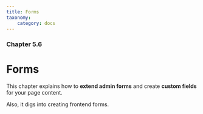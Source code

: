 ```yaml
---
title: Forms
taxonomy:
    category: docs
---
```


### Chapter 5.6

# Forms

This chapter explains how to **extend admin forms** and create **custom fields** for your page content.

Also, it digs into creating frontend forms.
